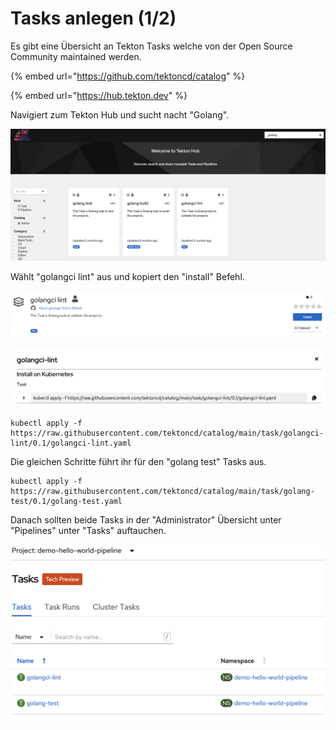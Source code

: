 # Tasks anlegen \(1/2\)

Es gibt eine Übersicht an Tekton Tasks welche von der Open Source Community maintained werden.

{% embed url="https://github.com/tektoncd/catalog" %}

{% embed url="https://hub.tekton.dev" %}

Navigiert zum Tekton Hub und sucht nacht "Golang".

![](../../../.gitbook/assets/screenshot-2021-04-11-at-09.56.04.png)

Wählt "golangci lint" aus und kopiert den "install" Befehl.

![](../../../.gitbook/assets/screenshot-2021-04-11-at-09.57.32.png)

![](../../../.gitbook/assets/screenshot-2021-04-11-at-09.57.42.png)

```text
kubectl apply -f https://raw.githubusercontent.com/tektoncd/catalog/main/task/golangci-lint/0.1/golangci-lint.yaml
```

Die gleichen Schritte führt ihr für den "golang test" Tasks aus.

```text
kubectl apply -f https://raw.githubusercontent.com/tektoncd/catalog/main/task/golang-test/0.1/golang-test.yaml
```

Danach sollten beide Tasks in der "Administrator" Übersicht unter "Pipelines" unter "Tasks" auftauchen.

![](../../../.gitbook/assets/screenshot-2021-04-11-at-10.00.37.png)



